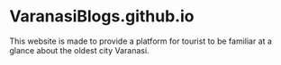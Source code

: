 # VaranasiBlogs.github.io
This website is made to provide a platform for tourist to be familiar at a glance about the oldest city Varanasi.
